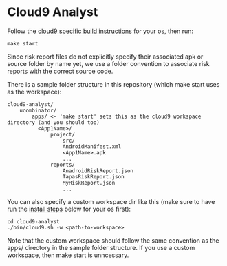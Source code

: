 
# Cloud9 Analyst

Follow the [cloud9 specific build instructions](https://github.com/ajaxorg/cloud9) for your os, then run:

    make start

Since risk report files do not explicitly specify their associated apk or source folder by name yet, we use a folder convention to associate risk reports with the correct source code.

There is a sample folder structure in this repository (which make start uses as the workspace):

    cloud9-analyst/
        ucombinator/
            apps/ <- 'make start' sets this as the cloud9 workspace directory (and you should too)
              <App1Name>/
                  project/
                      src/
                      AndroidManifest.xml
                      <App1Name>.apk
                      ...
                  reports/
                      AnadroidRiskReport.json
                      TapasRiskReport.json
                      MyRiskReport.json
                      ...

You can also specify a custom workspace dir like this (make sure to have run the [install steps](https://github.com/ajaxorg/cloud9) below for your os first):

    cd cloud9-analyst
    ./bin/cloud9.sh -w <path-to-workspace>

Note that the custom workspace should follow the same convention as the apps/ directory in the sample folder structure.
If you use a custom workspace, then make start is unncessary.
